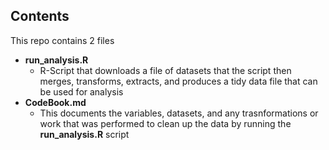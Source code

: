 ## Contents

This repo contains 2 files
* <b>run_analysis.R</b>
    * R-Script that downloads a file of datasets that the script then merges, transforms, extracts, and produces a tidy data file that can be used for analysis
* <b>CodeBook.md</b>
    * This documents the variables, datasets, and any trasnformations or work that was performed to clean up the data by running the <b>run_analysis.R</b> script
